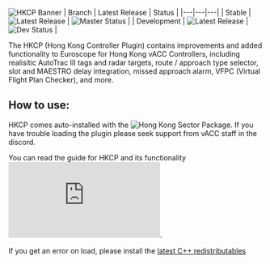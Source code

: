 ![HKCP Banner](https://github.com/user-attachments/assets/52c90289-ceb3-470a-8f28-4fa9cc82f706)
| Branch  | Latest Release | Status |
|---|---|---|
| Stable | ![Latest Release](https://img.shields.io/github/v/release/vatsimhk/HKCP) | ![Master Status](https://github.com/vatsimhk/HKCP/actions/workflows/build.yml/badge.svg?branch=master) |
| Development | ![Latest Release](https://img.shields.io/github/v/release/vatsimhk/HKCP?include_prereleases) | ![Dev Status](https://github.com/vatsimhk/HKCP/actions/workflows/build.yml/badge.svg?branch=dev) |

The HKCP (Hong Kong Controller Plugin) contains improvements and added functionality to Euroscope for Hong Kong vACC Controllers, including realisitic AutoTrac III tags and radar targets, route / approach type selector, slot and MAESTRO delay integration, missed approach alarm, VFPC (Virtual Flight Plan Checker), and more.

## How to use:
HKCP comes auto-installed with the ![Hong Kong Sector Package](https://github.com/vatsimhk/Hong-Kong-Sector-Package). If you have trouble loading the plugin please seek support from vACC staff in the discord. 

You can read the guide for HKCP and its functionality ![here](https://github.com/user-attachments/files/16362903/Hong.Kong.Controller.Plugin.Guide.R1.pdf).

If you get an error on load, please install the [latest C++ redistributables](https://aka.ms/vs/17/release/vc_redist.x86.exe)
